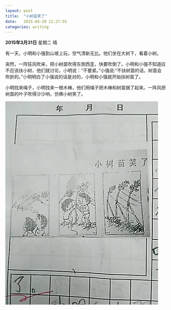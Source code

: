 ```yaml
---
layout: post
title:  "小树苗笑了"
date:   2015-04-20 11:27:55
categories: writing
---
```

**2015年3月31日** 星期二  晴

有一天，小明和小强到山坡上玩，空气清新无比。他们坐在大树下，看着小树。

突然，一阵狂风吹来，把小树苗吹得东倒西歪，快要吹倒了。小明和小强不知道应不应该扶小树，他们就讨论，小明说：“不要紧。”小强说:“不扶树苗的话，树苗会吹折的。”小明明白了小强说的话是对的，小明和小强就开始扶树苗了。

小明找来绳子，小明找来一根木棒，他们用绳子把木棒和树苗捆了起来。一阵风把树苗的叶子吹得沙沙响，仿佛小树笑了。

![](/images/tree_smile.jpg)




